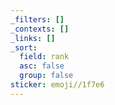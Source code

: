 ```yaml
---
_filters: []
_contexts: []
_links: []
_sort:
  field: rank
  asc: false
  group: false
sticker: emoji//1f7e6
---
```

